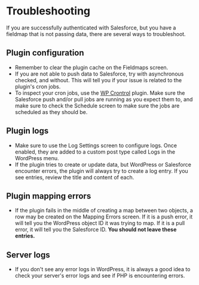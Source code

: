 # Troubleshooting

If you are successfully authenticated with Salesforce, but you have a fieldmap that is not passing data, there are several ways to troubleshoot.

## Plugin configuration
- Remember to clear the plugin cache on the Fieldmaps screen.
- If you are not able to push data to Salesforce, try with asynchronous checked, and without. This will tell you if your issue is related to the plugin's cron jobs.
- To inspect your cron jobs, use the [WP Crontrol](https://wordpress.org/plugins/wp-crontrol/) plugin. Make sure the Salesforce push and/or pull jobs are running as you expect them to, and make sure to check the Schedule screen to make sure the jobs are scheduled as they should be.

## Plugin logs
- Make sure to use the Log Settings screen to configure logs. Once enabled, they are added to a custom post type called Logs in the WordPress menu.
- If the plugin tries to create or update data, but WordPress or Salesforce encounter errors, the plugin will always try to create a log entry. If you see entries, review the title and content of each.

## Plugin mapping errors
- If the plugin fails in the middle of creating a map between two objects, a row may be created on the Mapping Errors screen. If it is a push error, it will tell you the WordPress object ID it was trying to map. If it is a pull error, it will tell you the Salesforce ID. **You should not leave these entries.**

## Server logs
- If you don't see any error logs in WordPress, it is always a good idea to check your server's error logs and see if PHP is encountering errors.
